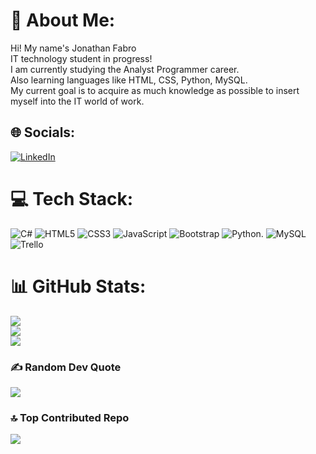 # 💫 About Me:
Hi! My name's Jonathan Fabro<br>IT technology student in progress!<br>I am currently studying the Analyst Programmer career.<br>Also learning languages ​​like HTML, CSS, Python, MySQL.<br>My current goal is to acquire as much knowledge as possible to insert myself into the IT world of work.


## 🌐 Socials:
[![LinkedIn](https://img.shields.io/badge/LinkedIn-%230077B5.svg?logo=linkedin&logoColor=white)](https://linkedin.com/in/https://www.linkedin.com/in/jonathanfabro/) 

# 💻 Tech Stack:
![C#](https://img.shields.io/badge/c%23-%23239120.svg?style=for-the-badge&logo=c-sharp&logoColor=white) ![HTML5](https://img.shields.io/badge/html5-%23E34F26.svg?style=for-the-badge&logo=html5&logoColor=white) ![CSS3](https://img.shields.io/badge/css3-%231572B6.svg?style=for-the-badge&logo=css3&logoColor=white) ![JavaScript](https://img.shields.io/badge/javascript-%23323330.svg?style=for-the-badge&logo=javascript&logoColor=%23F7DF1E) ![Bootstrap](https://img.shields.io/badge/bootstrap-%23563D7C.svg?style=for-the-badge&logo=bootstrap&logoColor=white) ![Python](https://img.shields.io/badge/python-3670A0?style=for-the-badge&logo=python&logoColor=ffdd54). ![MySQL](https://img.shields.io/badge/mysql-%2300f.svg?style=for-the-badge&logo=mysql&logoColor=white) ![Trello](https://img.shields.io/badge/Trello-%23026AA7.svg?style=for-the-badge&logo=Trello&logoColor=white)
# 📊 GitHub Stats:
![](https://github-readme-stats.vercel.app/api?username=fabrojonathan&theme=blue-green&hide_border=true&include_all_commits=false&count_private=false)<br/>
![](https://github-readme-streak-stats.herokuapp.com/?user=fabrojonathan&theme=blue-green&hide_border=true)<br/>
![](https://github-readme-stats.vercel.app/api/top-langs/?username=fabrojonathan&theme=blue-green&hide_border=true&include_all_commits=false&count_private=false&layout=compact)

### ✍️ Random Dev Quote
![](https://quotes-github-readme.vercel.app/api?type=horizontal&theme=merko)

### 🔝 Top Contributed Repo
![](https://github-contributor-stats.vercel.app/api?username=fabrojonathan&limit=5&theme=gruvbox&combine_all_yearly_contributions=true)

<!-- Proudly created with GPRM ( https://gprm.itsvg.in ) -->
